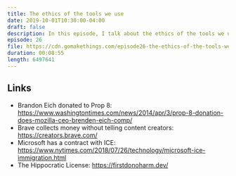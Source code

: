 ```yaml
---
title: The ethics of the tools we use
date: 2019-10-01T10:30:00-04:00
draft: false
description: In this episode, I talk about the ethics of the tools we use, and who we let use the things we make.
episode: 26
file: https://cdn.gomakethings.com/episode26-the-ethics-of-the-tools-we-use.mp3
duration: 00:08:55
length: 6497641
---
```


## Links

- Brandon Eich donated to Prop 8: https://www.washingtontimes.com/news/2014/apr/3/prop-8-donation-does-mozilla-ceo-brenden-eich-comp/
- Brave collects money without telling content creators: https://creators.brave.com/
- Microsoft has a contract with ICE: https://www.nytimes.com/2018/07/26/technology/microsoft-ice-immigration.html
- The Hippocratic License: https://firstdonoharm.dev/